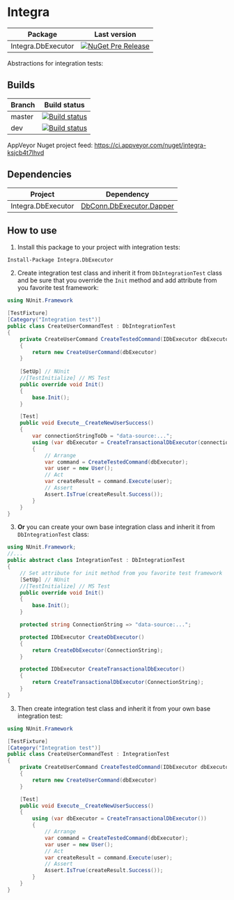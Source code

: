 # Integra

Package|Last version
-|-
Integra.DbExecutor|[![NuGet Pre Release](https://img.shields.io/nuget/vpre/Integra.DbExecutor.svg)](https://www.nuget.org/packages/Integra.DbExecutor/)

Abstractions for integration tests:

## Builds

Branch|Build status
-|-
master|[![Build status](https://ci.appveyor.com/api/projects/status/c5queapwprgm9spl/branch/master?svg=true)](https://ci.appveyor.com/project/Valeriy1991/integra-pug9r/branch/master)
dev|[![Build status](https://ci.appveyor.com/api/projects/status/d6o65bhfr2u5nben/branch/dev?svg=true)](https://ci.appveyor.com/project/Valeriy1991/integra/branch/dev)

AppVeyor Nuget project feed: 
https://ci.appveyor.com/nuget/integra-ksjcb4t7lhvd

## Dependencies

Project|Dependency
-|-
Integra.DbExecutor|[DbConn.DbExecutor.Dapper](https://github.com/Valeriy1991/DbExecutor)

## How to use

1. Install this package to your project with integration tests:
```
Install-Package Integra.DbExecutor
```
2. Create integration test class and inherit it from `DbIntegrationTest` class and be sure that you override the `Init` method and add attribute from you favorite test framework:
```csharp
using NUnit.Framework

[TestFixture]
[Category("Integration test")]
public class CreateUserCommandTest : DbIntegrationTest
{
    private CreateUserCommand CreateTestedCommand(IDbExecutor dbExecutor)
    {
        return new CreateUserCommand(dbExecutor)
    }
    
    [SetUp] // NUnit
    //[TestInitialize] // MS Test
    public override void Init()
    {
        base.Init();
    }

    [Test]
    public void Execute__CreateNewUserSuccess()
    {
        var connectionStringToDb = "data-source:...";
        using (var dbExecutor = CreateTransactionalDbExecutor(connectionStringToDb))
        {
            // Arrange
            var command = CreateTestedCommand(dbExecutor);
            var user = new User();
            // Act
            var createResult = command.Execute(user);
            // Assert
            Assert.IsTrue(createResult.Success());
        }
    }
}
```
3. **Or** you can create your own base integration class and inherit it from `DbIntegrationTest` class:
```csharp
using NUnit.Framework;
//...
public abstract class IntegrationTest : DbIntegrationTest
{   
    // Set attribute for init method from you favorite test framework
    [SetUp] // NUnit
    //[TestInitialize] // MS Test
    public override void Init()
    {
        base.Init();
    }

    protected string ConnectionString => "data-source:...";

    protected IDbExecutor CreateDbExecutor()
    {
        return CreateDbExecutor(ConnectionString);
    }

    protected IDbExecutor CreateTransactionalDbExecutor()
    {
        return CreateTransactionalDbExecutor(ConnectionString);
    }
}
```
3. Then create integration test class and inherit it from your own base integration test:
```csharp
using NUnit.Framework

[TestFixture]
[Category("Integration test")]
public class CreateUserCommandTest : IntegrationTest
{
    private CreateUserCommand CreateTestedCommand(IDbExecutor dbExecutor)
    {
        return new CreateUserCommand(dbExecutor)
    }

    [Test]
    public void Execute__CreateNewUserSuccess()
    {
        using (var dbExecutor = CreateTransactionalDbExecutor())
        {
            // Arrange
            var command = CreateTestedCommand(dbExecutor);
            var user = new User();
            // Act
            var createResult = command.Execute(user);
            // Assert
            Assert.IsTrue(createResult.Success());
        }
    }
}
```

